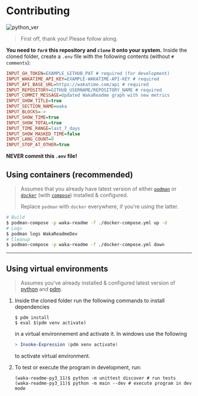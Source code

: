 # Contributing

![python_ver](https://img.shields.io/badge/Python-%3E%3D3.11-blue.svg)

> First off, thank you! Please follow along.

**You need to _`fork`_ this repository and _`clone`_ it onto your system.** Inside the cloned folder, create a `.env` file with the following contents (without `# comments`):

```ini
INPUT_GH_TOKEN=EXAMPLE_GITHUB_PAT # required (for development)
INPUT_WAKATIME_API_KEY=EXAMPLE-WAKATIME-API-KEY # required
INPUT_API_BASE_URL=https://wakatime.com/api # required
INPUT_REPOSITORY=GITHUB_USERNAME/REPOSITORY_NAME # required
INPUT_COMMIT_MESSAGE=Updated WakaReadme graph with new metrics
INPUT_SHOW_TITLE=true
INPUT_SECTION_NAME=waka
INPUT_BLOCKS=->
INPUT_SHOW_TIME=true
INPUT_SHOW_TOTAL=true
INPUT_TIME_RANGE=last_7_days
INPUT_SHOW_MASKED_TIME=false
INPUT_LANG_COUNT=0
INPUT_STOP_AT_OTHER=true
```

**NEVER commit this `.env` file!**

## Using containers (recommended)

> Assumes that you already have latest version of either [`podman`](https://podman.io/) or [`docker`](https://www.docker.com/) (with [`compose`](https://docs.docker.com/compose/)) installed & configured.
>
> Replace `podman` with `docker` everywhere, if you're using the latter.

```sh
# Build
$ podman-compose -p waka-readme -f ./docker-compose.yml up -d
# Logs
$ podman logs WakaReadmeDev
# Cleanup
$ podman-compose -p waka-readme -f ./docker-compose.yml down
```

---

## Using virtual environments

> Assumes you've already installed & configured latest version of [python](https://www.python.org/) and [pdm](https://pdm.fming.dev/latest/).

1. Inside the cloned folder run the following commands to install dependencies

   ```console
   $ pdm install
   $ eval $(pdm venv activate)
   ```

   in a virtual environnement and activate it. In windows use the following

   ```ps1
   > Invoke-Expression (pdm venv activate)
   ```

   to activate virtual environment.

2. To test or execute the program in development, run:

   ```console
   (waka-readme-py3_11)$ python -m unittest discover # run tests
   (waka-readme-py3_11)$ python -m main --dev # execute program in dev mode
   ```

